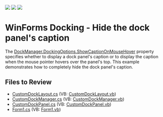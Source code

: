 <!-- default badges list -->
![](https://img.shields.io/endpoint?url=https://codecentral.devexpress.com/api/v1/VersionRange/128616289/13.1.4%2B)
[![](https://img.shields.io/badge/Open_in_DevExpress_Support_Center-FF7200?style=flat-square&logo=DevExpress&logoColor=white)](https://supportcenter.devexpress.com/ticket/details/E1940)
[![](https://img.shields.io/badge/📖_How_to_use_DevExpress_Examples-e9f6fc?style=flat-square)](https://docs.devexpress.com/GeneralInformation/403183)
<!-- default badges end -->

# WinForms Docking - Hide the dock panel's caption

The [DockManager.DockingOptions.ShowCaptionOnMouseHover](https://docs.devexpress.com/WindowsForms/DevExpress.XtraBars.Docking.DockingOptions.ShowCaptionOnMouseHover) property specifies whether to display a dock panel's caption or to display the caption when the mouse pointer hovers over the panel's top. This example demonstrates how to completely hide the dock panel's caption.


## Files to Review

* [CustomDockLayout.cs](./CS/WindowsApplication81/CustomDockLayout.cs) (VB: [CustomDockLayout.vb](./VB/WindowsApplication81/CustomDockLayout.vb))
* [CustomDockManager.cs](./CS/WindowsApplication81/CustomDockManager.cs) (VB: [CustomDockManager.vb](./VB/WindowsApplication81/CustomDockManager.vb))
* [CustomDockPanel.cs](./CS/WindowsApplication81/CustomDockPanel.cs) (VB: [CustomDockPanel.vb](./VB/WindowsApplication81/CustomDockPanel.vb))
* [Form1.cs](./CS/WindowsApplication81/Form1.cs) (VB: [Form1.vb](./VB/WindowsApplication81/Form1.vb))
